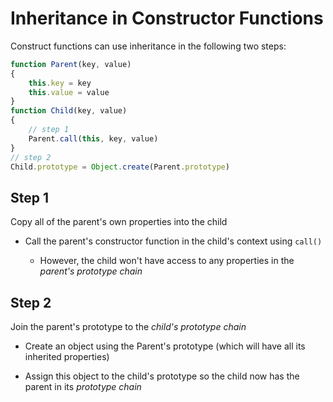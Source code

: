 # Inheritance in Constructor Functions

Construct functions can use inheritance in the following two steps:

```js
function Parent(key, value)
{
    this.key = key
    this.value = value
}
function Child(key, value)
{
    // step 1
    Parent.call(this, key, value)
}
// step 2
Child.prototype = Object.create(Parent.prototype)
```

## Step 1

Copy all of the parent's own properties into the child

- Call the parent's constructor function in the child's context using `call()`

  - However, the child won't have access to any properties in the *parent's*
*prototype chain*

## Step 2

Join the parent's prototype to the *child's prototype chain*

- Create an object using the Parent's prototype (which will have all its
inherited properties)

- Assign this object to the child's prototype so the child now has the
parent in its *prototype chain*
